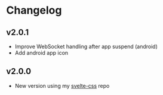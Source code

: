# Changelog

## v2.0.1

- Improve WebSocket handling after app suspend (android)
- Add android app icon

## v2.0.0

- New version using my [svelte-css](https://github.com/knackwurstking/svelte-css.git) repo
